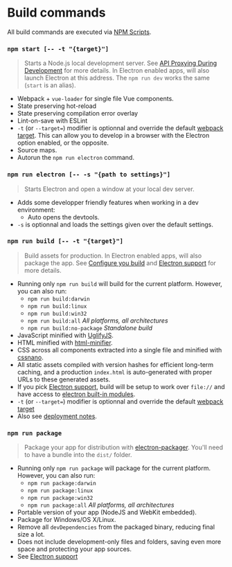 # Build commands

All build commands are executed via [NPM Scripts](https://docs.npmjs.com/misc/scripts).

### `npm start [-- -t "{target}"]`

> Starts a Node.js local development server. See [API Proxying During Development](proxy.md) for more details. In Electron enabled apps, will also launch Electron at this address. The `npm run dev` works the same (`start` is an alias).

- Webpack + `vue-loader` for single file Vue components.
- State preserving hot-reload
- State preserving compilation error overlay
- Lint-on-save with ESLint
- `-t` (or `--target=`) modifier is optionnal and override the default [webpack target](https://webpack.github.io/docs/configuration.html#target). This can allow you to develop in a browser with the Electron option enabled, or the opposite.
- Source maps.
- Autorun the `npm run electron` command.

### `npm run electron [-- -s "{path to settings}"]`

> Starts Electron and open a window at your local dev server.

- Adds some developper friendly features when working in a dev environment:
  - Auto opens the devtools.
- `-s` is optionnal and loads the settings given over the default settings.

### `npm run build [-- -t "{target}"]`

> Build assets for production. In Electron enabled apps, will also package the app. See [Configure you build](build-config.md) and [Electron support](electron.md) for more details.

- Running only `npm run build` will build for the current platform. However, you can also run:
  - `npm run build:darwin`
  - `npm run build:linux`
  - `npm run build:win32`
  - `npm run build:all` *All platforms, all architectures*
  - `npm run build:no-package` *Standalone build*
- JavaScript minified with [UglifyJS](https://github.com/mishoo/UglifyJS2).
- HTML minified with [html-minifier](https://github.com/kangax/html-minifier).
- CSS across all components extracted into a single file and minified with [cssnano](https://github.com/ben-eb/cssnano).
- All static assets compiled with version hashes for efficient long-term caching, and a production `index.html` is auto-generated with proper URLs to these generated assets.
- If you pick [Electron support](electron.md), build will be setup to work over `file://` and have access to [electron built-in modules](https://github.com/webpack/webpack/blob/3d5dc1a7bf8c7e44acb89d3f0c4b357df6a0ac0a/lib/WebpackOptionsApply.js#L122).
- `-t` (or `--target=`) modifier is optionnal and override the default [webpack target](https://webpack.github.io/docs/configuration.html#target)
- Also see [deployment notes](build-config.md).

### `npm run package`

> Package your app for distribution with [electron-packager](https://github.com/electron-userland/electron-packager). You'll need to have a bundle into the `dist/` folder.

- Running only `npm run package` will package for the current platform. However, you can also run:
  - `npm run package:darwin`
  - `npm run package:linux`
  - `npm run package:win32`
  - `npm run package:all` *All platforms, all architectures*
- Portable version of your app (NodeJS and WebKit embedded).
- Package for Windows/OS X/Linux.
- Remove all `devDependencies` from the packaged binary, reducing final size a lot.
- Does not include development-only files and folders, saving even more space and protecting your app sources.
- See [Electron support](electron.md)
